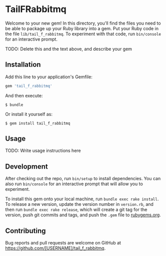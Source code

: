 # TailFRabbitmq

Welcome to your new gem! In this directory, you'll find the files you need to be able to package up your Ruby library into a gem. Put your Ruby code in the file `lib/tail_f_rabbitmq`. To experiment with that code, run `bin/console` for an interactive prompt.

TODO: Delete this and the text above, and describe your gem

## Installation

Add this line to your application's Gemfile:

```ruby
gem 'tail_f_rabbitmq'
```

And then execute:

    $ bundle

Or install it yourself as:

    $ gem install tail_f_rabbitmq

## Usage

TODO: Write usage instructions here

## Development

After checking out the repo, run `bin/setup` to install dependencies. You can also run `bin/console` for an interactive prompt that will allow you to experiment.

To install this gem onto your local machine, run `bundle exec rake install`. To release a new version, update the version number in `version.rb`, and then run `bundle exec rake release`, which will create a git tag for the version, push git commits and tags, and push the `.gem` file to [rubygems.org](https://rubygems.org).

## Contributing

Bug reports and pull requests are welcome on GitHub at https://github.com/[USERNAME]/tail_f_rabbitmq.

 
